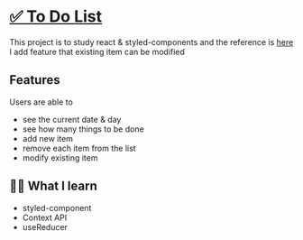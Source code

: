 # [✅ To Do List](https://sery-react-todolist.netlify.app/)

This project is to study react & styled-components and the reference is [here](https://react.vlpt.us/mashup-todolist/) <br />
I add feature that existing item can be modified

## Features

Users are able to

- see the current date & day
- see how many things to be done
- add new item
- remove each item from the list
- modify existing item

## ✍🏻 What I learn

- styled-component
- Context API
- useReducer

